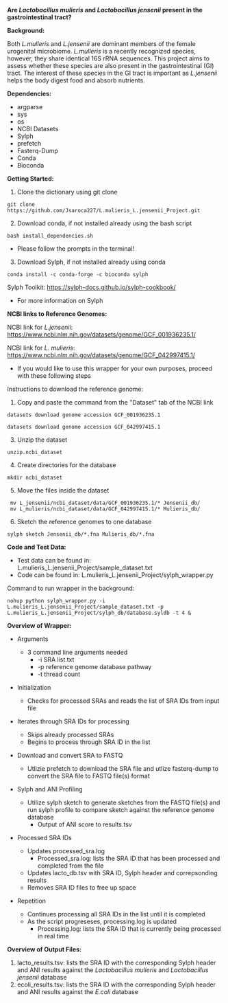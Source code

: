 **Are _Lactobacillus mulieris_ and _Lactobacillus jensenii_ present in the gastrointestinal tract?**

**Background:**

Both _L.mulleris_ and _L.jensenii_ are dominant members of the female urogenital microbiome. _L.mulleris_ is a recently recognized species, however, they share identical 16S rRNA sequences. This project aims to assess whether these species are also present in the gastrointestinal (GI) tract. The interest of these species in the GI tract is important as _L.jensenii_ helps the body digest food and absorb nutrients.

**Dependencies:**
- argparse
- sys
- os
- NCBI Datasets
- Sylph
- prefetch
- Fasterq-Dump
- Conda
- Bioconda

**Getting Started:**

1. Clone the dictionary using git clone

```
git clone https://github.com/Jsaroca227/L.mulieris_L.jensenii_Project.git
```

2. Download conda, if not installed already using the bash script
```
bash install_dependencies.sh
```
- Please follow the prompts in the terminal!

3. Download Sylph, if not installed already using conda

```
conda install -c conda-forge -c bioconda sylph
```

Sylph Toolkit: https://sylph-docs.github.io/sylph-cookbook/
- For more information on Sylph


**NCBI links to Reference Genomes:**

NCBI link for _L.jensenii_: https://www.ncbi.nlm.nih.gov/datasets/genome/GCF_001936235.1/

NCBI link for _L. mulieris_: https://www.ncbi.nlm.nih.gov/datasets/genome/GCF_042997415.1/

- If you would like to use this wrapper for your own purposes, proceed with these following steps

Instructions to download the reference genome:
  1. Copy and paste the command from the "Dataset" tab of the NCBI link
```
datasets download genome accession GCF_001936235.1
```

```
datasets download genome accession GCF_042997415.1
```

  3. Unzip the dataset
```
unzip.ncbi_dataset
```
  4. Create directories for the database
```
mkdir ncbi_dataset
```
  5. Move the files inside the dataset
```
 mv L_jensenii/ncbi_dataset/data/GCF_001936235.1/* Jensenii_db/
 mv L_mulieris/ncbi_dataset/data/GCF_042997415.1/* Mulieris_db/
```
  6. Sketch the reference genomes to one database
```
sylph sketch Jensenii_db/*.fna Mulieris_db/*.fna
```

**Code and Test Data:**
- Test data can be found in: L.mulieris_L.jensenii_Project/sample_dataset.txt
- Code can be found in: L.mulieris_L.jensenii_Project/sylph_wrapper.py

Command to run wrapper in the background:
```
nohup python sylph_wrapper.py -i L.mulieris_L.jensenii_Project/sample_dataset.txt -p L.mulieris_L.jensenii_Project/sylph_db/database.syldb -t 4 &
```

**Overview of Wrapper:**

- Arguments
  - 3 command line arguments needed
    - -i SRA list.txt
    - -p reference genome database pathway
    - -t thread count

- Initialization
  - Checks for processed SRAs and reads the list of SRA IDs from input file

- Iterates through SRA IDs for processing
  - Skips already processed SRAs
  - Begins to process through SRA ID in the list

- Download and convert SRA to FASTQ
  - Utlizie prefetch to download the SRA file and utlize fasterq-dump to convert the SRA file to FASTQ file(s) format

- Sylph and ANI Profiling
  - Utilize sylph sketch to generate sketches from the FASTQ file(s) and run sylph profile to compare sketch against the reference genome database
    - Output of ANI score to results.tsv

- Processed SRA IDs
  - Updates processed_sra.log
    - Processed_sra.log: lists the SRA ID that has been processed and completed from the file
  - Updates lacto_db.tsv with SRA ID, Sylph header and correpsonding results
  - Removes SRA ID files to free up space


- Repetition
  - Continues processing all SRA IDs in the list until it is completed
  - As the script progreseses, processing.log is updated
    - Processing.log: lists the SRA ID that is currently being processed in real time

**Overview of Output Files:**

1. lacto_results.tsv: lists the SRA ID with the corresponding Sylph header and ANI results against the _Lactobacillus mulieris_ and _Lactobacillus jensenii_ database
2. ecoli_results.tsv: lists the SRA ID with the corresponding Sylph header and ANI results against the _E.coli_ database

